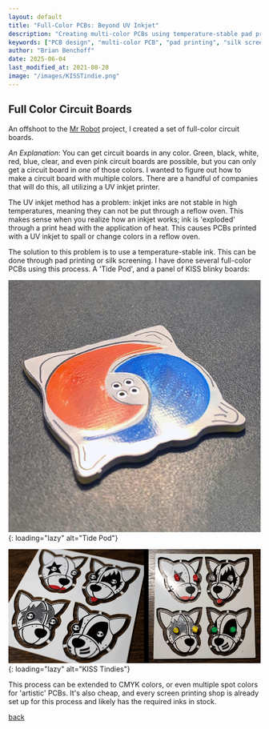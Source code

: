```yaml
---
layout: default
title: "Full-Color PCBs: Beyond UV Inkjet"
description: "Creating multi-color PCBs using temperature-stable pad printing and silk screening techniques for reflow-safe designs"
keywords: ["PCB design", "multi-color PCB", "pad printing", "silk screening", "PCB manufacturing", "electronics art", "PCB decoration", "CMYK PCB"]
author: "Brian Benchoff"
date: 2025-06-04
last_modified_at: 2021-08-20
image: "/images/KISSTindie.png"
---
```


## Full Color Circuit Boards

An offshoot to the <a href="https://bbenchoff.github.io/pages/MrRobot.html">Mr Robot</a> project, I created a set of full-color circuit boards.

*An Explanation*: You can get circuit boards in any color. Green, black, white, red, blue, clear, and even pink circuit boards are possible, but you can only get a circuit board in _one_ of those colors. I wanted to figure out how to make a circuit board with multiple colors. There are a handful of companies that will do this, all utilizing a UV inkjet printer. 

The UV inkjet method has a problem: inkjet inks are not stable in high temperatures, meaning they can not be put through a reflow oven. This makes sense when you realize how an inkjet works; ink is 'exploded' through a print head with the application of heat. This causes PCBs printed with a UV inkjet to spall or change colors in a reflow oven.

The solution to this problem is to use a temperature-stable ink. This can be done through pad printing or silk screening. I have done several full-color PCBs using this process. A 'Tide Pod', and a panel of KISS blinky boards:

![Tide Pod](/images/tidepod.jpg){: loading="lazy" alt="Tide Pod"}

![KISS Tindies](/images/KISSTindie.png){: loading="lazy" alt="KISS Tindies"}

This process can be extended to CMYK colors, or even multiple spot colors for 'artistic' PCBs. It's also cheap, and every screen printing shop is already set up for this process and likely has the required inks in stock.


[back](../)
